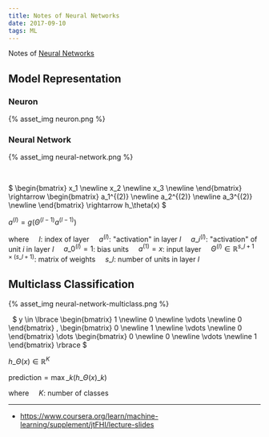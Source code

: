 ```yaml
---
title: Notes of Neural Networks
date: 2017-09-10
tags: ML
---
```


Notes of [Neural Networks](https://www.coursera.org/learn/machine-learning/supplement/Bln5m/model-representation-i)

<!-- more -->

## Model Representation

### Neuron

{% asset_img neuron.png %}

### Neural Network

{% asset_img neural-network.png %}

&nbsp;
<!--
Layer 1: input layer
Layer 2: hidden layer
Layer 3: output layer
-->

$
\begin{bmatrix}
x\_1 \newline
x\_2 \newline
x\_3 \newline
\end{bmatrix}
\rightarrow
\begin{bmatrix}
a\_1^{(2)} \newline
a\_2^{(2)} \newline
a\_3^{(2)} \newline
\end{bmatrix}
\rightarrow
h\_\theta(x)
$

<!--
$
\begin{align}
a\_1^{(2)} & = g(\Theta\_{10}^{(1)}x\_0 + \Theta\_{11}^{(1)}x\_1 + \Theta\_{12}^{(1)}x\_2 + \Theta\_{13}^{(1)}x\_3) \newline
a\_2^{(2)} & = g(\Theta\_{20}^{(1)}x\_0 + \Theta\_{21}^{(1)}x\_1 + \Theta\_{22}^{(1)}x\_2 + \Theta\_{23}^{(1)}x\_3) \newline
a\_3^{(2)} & = g(\Theta\_{30}^{(1)}x\_0 + \Theta\_{31}^{(1)}x\_1 + \Theta\_{32}^{(1)}x\_2 + \Theta\_{33}^{(1)}x\_3) \newline
a\_1^{(3)} & = g(\Theta\_{10}^{(2)}a\_0^{(2)} + \Theta\_{11}^{(2)}a\_1^{(2)} + \Theta\_{12}^{(2)}a\_2^{(2)} + \Theta\_{13}^{(2)}a\_3^{(2)}) \newline
\end{align}
$
-->

$a^{(l)} = g(\Theta^{(l-1)} a^{(l-1)})$

where
&nbsp;&nbsp;&nbsp; $l$: index of layer
&nbsp;&nbsp;&nbsp; $a^{(l)}$: "activation" in layer $l$
&nbsp;&nbsp;&nbsp; $a\_i^{(l)}$: "activation" of unit $i$ in layer $l$
&nbsp;&nbsp;&nbsp; $a\_0^{(l)} = 1$: bias units
&nbsp;&nbsp;&nbsp; $a^{(1)} = x$: input layer
&nbsp;&nbsp;&nbsp; $\Theta^{(l)} \in \mathbb{R} ^ {s\_{l+1} \times (s\_l + 1)}$: matrix of weights
&nbsp;&nbsp;&nbsp; $s\_l$: number of units in layer $l$

## Multiclass Classification

{% asset_img neural-network-multiclass.png %}

&nbsp;
$
y \in
\lbrace
\begin{bmatrix} 1 \newline 0 \newline \vdots \newline 0 \end{bmatrix}
,
\begin{bmatrix} 0 \newline 1 \newline \vdots \newline 0 \end{bmatrix}
\dots
\begin{bmatrix} 0 \newline 0 \newline \vdots \newline 1 \end{bmatrix}
\rbrace
$

$h\_\Theta(x) \in \mathbb{R} ^ {K}$

$\mathrm{prediction} = \max\_k(h\_\Theta(x)\_k)$

where
&nbsp;&nbsp;&nbsp; $K$: number of classes

---

- <https://www.coursera.org/learn/machine-learning/supplement/jtFHI/lecture-slides>
